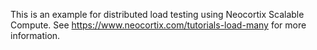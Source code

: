 This is an example for distributed load testing using Neocortix Scalable Compute.
See https://www.neocortix.com/tutorials-load-many for more information.

